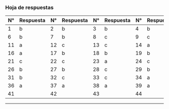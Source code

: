 ###  Hoja de respuestas 

| N° | Respuesta | N° | Respuesta | N° | Respuesta | N° | Respuesta | N° | Respuesta |
|----|-----------|----|-----------|----|-----------|----|-----------|----|-----------|
| 1  | b  | 2  | b  | 3  |  b  | 4  |  b  | 5  |   c  |
| 6  |  b | 7  |  b | 8  |  c  | 9  | c  | 10 |  a  |
| 11 | a | 12 |  c  | 13 | c | 14 | a  | 15 |  b  |
| 16 | a  | 17 | b | 18 |  b | 19 | b  | 20 | c |
| 21 | c | 22 | c | 23 |  a  | 24 |  c  | 25 |  c |
| 26 |  b | 27 | b | 28 |  c | 29 |  b | 30 |   c |
| 31 |  b  | 32 |  c  | 33 |  c  | 34 |  a | 35 |  a |
| 36 |  a  | 37 | a | 38 | a | 39 |  a  | 40 |  a |
| 41 |        | 42 |        | 43 |        | 44 |        | 45 |        |

---